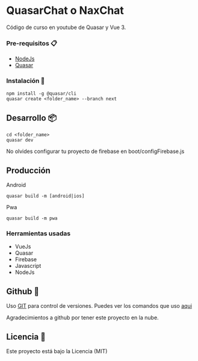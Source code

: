 # QuasarChat o NaxChat

Código de curso en youtube de Quasar y Vue 3.


### Pre-requisitos 📋

* [NodeJs](https://nodejs.org/es/)
* [Quasar](https://next.quasar.dev/quasar-cli/installation)

### Instalación 🔧

```
npm install -g @quasar/cli
quasar create <folder_name> --branch next
```

## Desarrollo 📦

```shell
cd <folder_name>
quasar dev
```
No olvides configurar tu proyecto de firebase en boot/configFirebase.js

## Producción

Android
```
quasar build -m [android|ios]
```

Pwa
```
quasar build -m pwa
```

### Herramientas usadas

* VueJs
* Quasar
* Firebase
* Javascript
* NodeJs

## Github 📌

Uso [GIT](https://git-scm.com/) para control de versiones.
Puedes ver los comandos que uso [aqui](https://nacholabraweb.000webhostapp.com/tutoriales)

Agradecimientos a github por tener este proyecto en la nube.

## Licencia 📄

Este proyecto está bajo la Licencia (MIT)

